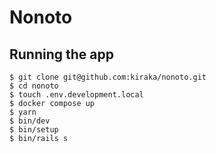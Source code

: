 # Nonoto

## Running the app

```
$ git clone git@github.com:kiraka/nonoto.git
$ cd nonoto
$ touch .env.development.local
$ docker compose up
$ yarn
$ bin/dev
$ bin/setup
$ bin/rails s
```
